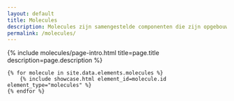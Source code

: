 ```yaml
---
layout: default
title: Molecules
description: Molecules zijn samengestelde componenten die zijn opgebouwd uit meerdere atomen. Ze bieden meer functionaliteit en complexiteit dan atomen, terwijl ze nog steeds eenvoudig en herbruikbaar blijven.
permalink: /molecules/
---
```


<section class="o-section">
    {% include molecules/page-intro.html 
       title=page.title 
       description=page.description %}

    {% for molecule in site.data.elements.molecules %}
        {% include showcase.html element_id=molecule.id element_type="molecules" %}
    {% endfor %}
</section>
